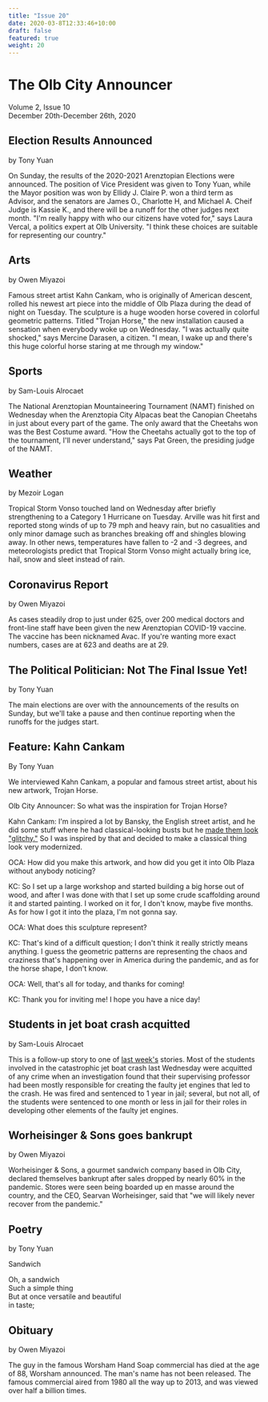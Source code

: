 ```yaml
---
title: "Issue 20"
date: 2020-03-8T12:33:46+10:00
draft: false
featured: true
weight: 20
---
```


# The Olb City Announcer
Volume 2, Issue 10    
December 20th-December 26th, 2020

## Election Results Announced
by Tony Yuan

On Sunday, the results of the 2020-2021 Arenztopian Elections were announced. The position of Vice President was given to Tony Yuan, while the Mayor position was won by Ellidy J. Claire P. won a third term as Advisor, and the senators are James O., Charlotte H, and Michael A. Cheif Judge is Kassie K., and there will be a runoff for the other judges next month. "I'm really happy with who our citizens have voted for," says Laura Vercal, a politics expert at Olb University. "I think these choices are suitable for representing our country."

## Arts
by Owen Miyazoi

Famous street artist Kahn Cankam, who is originally of American descent, rolled his newest art piece into the middle of Olb Plaza during the dead of night on Tuesday. The sculpture is a huge wooden horse covered in colorful geometric patterns. Titled "Trojan Horse," the new installation caused a sensation when everybody woke up on Wednesday. "I was actually quite shocked," says Mercine Darasen, a citizen. "I mean, I wake up and there's this huge colorful horse staring at me through my window." 

## Sports
by Sam-Louis Alrocaet

The National Arenztopian Mountaineering Tournament (NAMT) finished on Wednesday when the Arenztopia City Alpacas beat the Canopian Cheetahs in just about every part of the game. The only award that the Cheetahs won was the Best Costume award. "How the Cheetahs actually got to the top of the tournament, I'll never understand," says Pat Green, the presiding judge of the NAMT.

## Weather
by Mezoir Logan 

Tropical Storm Vonso touched land on Wednesday after briefly strengthening to a Category 1 Hurricane on Tuesday. Arville was hit first and reported stong winds of up to 79 mph and heavy rain, but no casualities and only minor damage such as branches breaking off and shingles blowing away. In other news, temperatures have fallen to -2 and -3 degrees, and meteorologists predict that Tropical Storm Vonso might actually bring ice, hail, snow and sleet instead of rain.

## Coronavirus Report
by Owen Miyazoi

As cases steadily drop to just under 625, over 200 medical doctors and front-line staff have been given the new Arenztopian COVID-19 vaccine. The vaccine has been nicknamed Avac. If you're wanting more exact numbers, cases are at 623 and deaths are at 29.

## The Political Politician: Not The Final Issue Yet!
by Tony Yuan

The main elections are over with the announcements of the results on Sunday, but we'll take a pause and then continue reporting when the runoffs for the judges start.

## Feature: Kahn Cankam
By Tony Yuan

We interviewed Kahn Cankam, a popular and famous street artist, about his new artwork, Trojan Horse.

Olb City Announcer: So what was the inspiration for Trojan Horse?

Kahn Cankam: I'm inspired a lot by Bansky, the English street artist, and he did some stuff where he had classical-looking busts but he [made them look "glitchy."](https://mymodernmet.com/wp/wp-content/uploads/archive/5POsppGFcnlAXKqJ1uX2_1082085663.jpeg) So I was inspired by that and decided to make a classical thing look very modernized.

OCA: How did you make this artwork, and how did you get it into Olb Plaza without anybody noticing?

KC: So I set up a large workshop and started building a big horse out of wood, and after I was done with that I set up some crude scaffolding around it and started painting. I worked on it for, I don't know, maybe five months. As for how I got it into the plaza, I'm not gonna say.

OCA: What does this sculpture represent? 

KC: That's kind of a difficult question; I don't think it really strictly means anything. I guess the geometric patterns are representing the chaos and craziness that's happening over in America during the pandemic, and as for the horse shape, I don't know.

OCA: Well, that's all for today, and thanks for coming!

KC: Thank you for inviting me! I hope you have a nice day!

## Students in jet boat crash acquitted
by Sam-Louis Alrocaet

This is a follow-up story to one of [last week's](https://www.arenztopia.com/news/issue-19/) stories. Most of the students involved in the catastrophic jet boat crash last Wednesday were acquitted of any crime when an investigation found that their supervising professor had been mostly responsible for creating the faulty jet engines that led to the crash. He was fired and sentenced to 1 year in jail; several, but not all, of the students were sentenced to one month or less in jail for their roles in developing other elements of the faulty jet engines.

## Worheisinger & Sons goes bankrupt
by Owen Miyazoi

Worheisinger & Sons, a gourmet sandwich company based in Olb City, declared themselves bankrupt after sales dropped by nearly 60% in the pandemic. Stores were seen being boarded up en masse around the country, and the CEO, Searvan Worheisinger, said that "we will likely never recover from the pandemic."

## Poetry 
by Tony Yuan

Sandwich

Oh, a sandwich    
Such a simple thing    
But at once versatile and beautiful    
in taste;    

## Obituary
by Owen Miyazoi

The guy in the famous Worsham Hand Soap commercial has died at the age of 88, Worsham announced. The man's name has not been released. The famous commercial aired from 1980 all the way up to 2013, and was viewed over half a billion times.
